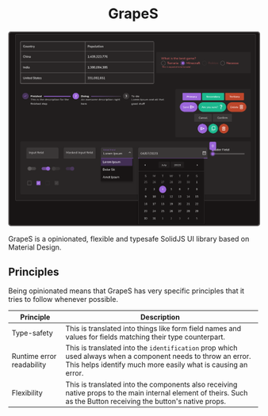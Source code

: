 <h1 align="center">GrapeS</h1>

<p align="center">
  <img 
    src="https://raw.githubusercontent.com/gabrielmfern/GrapeS/master/Components%20showcase.png" 
    style="border: 2px solid #5B5858; border-radius: 5px;" 
    width="600px" 
    alt="components showcase"
  />
</p>

GrapeS is a opinionated, flexible and typesafe SolidJS UI library based on Material Design.

## Principles

Being opinionated means that GrapeS has very specific principles that it tries to follow
whenever possible.

| Principle | Description |
| ----------- | ----------------------- |
| Type-safety | This is translated into things like form field names and values for fields matching their type counterpart. |
| Runtime error readability | This is translated into the `identification` prop which used always when a component needs to throw an error. This helps identify much more easily what is causing an error. |
| Flexibility | This is translated into the components also receiving native props to the main internal element of theirs. Such as the Button receiving the button's native props. |
